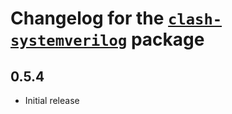 # Changelog for the [`clash-systemverilog`](http://hackage.haskell.org/package/clash-systemverilog) package

## 0.5.4
* Initial release
